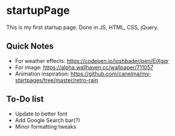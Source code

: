# startupPage

This is my first startup page. Done in JS, HTML, CSS, jQuery.

## Quick Notes
- For weather effects: https://codepen.io/joshbader/pen/EjXgqr
- For image: https://alpha.wallhaven.cc/wallpaper/711057
- Animation inspiration: https://github.com/canelma/my-startpages/tree/master/retro-rain

## To-Do list
- Update to better font
- Add Google Search bar(?)
- Minor formatting tweaks
